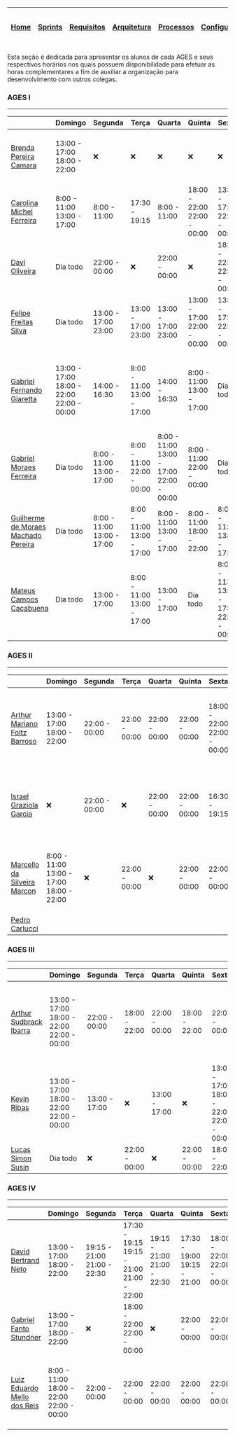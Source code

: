 |[Home](home)|[Sprints](sprints)|[Requisitos](requisitos)|[Arquitetura](arquitetura)|[Processos](processos)|[Configuração](configuracao)|[Mockups](mockups)|[Banco de Dados](banco_dados)|[Instalação](instalacao)|[Gerência de Projeto](Gerenciamento do Projeto)|[Horários Disponiveis](horarios)|
|---|---|---|---|---|---|---|---|---|---|---|

Esta seção é dedicada para apresentar os alunos de cada AGES e seus respectivos horários nos quais possuem disponibilidade para efetuar as horas complementares a fim de auxiliar a organização para desenvolvimento com outros colegas.

### AGES I
------------------------------------------
|  | Domingo | Segunda | Terça| Quarta | Quinta | Sexta | Sábado | 
|--- |--- |--- |--- |--- |--- |--- |--- |
| <a href="https://tools.ages.pucrs.br/brenda.camara">Brenda Pereira Camara</a> |13:00 - 17:00<br>18:00 - 22:00 | :x:|:x: |:x: |:x: |:x: |13:00 - 17:00<br>18:00 - 22:00
| <a href="https://tools.ages.pucrs.br/carol.ferreira">Carolina Michel Ferreira</a> | 8:00 - 11:00<br>13:00 - 17:00|8:00 - 11:00 |17:30 - 19:15 |8:00 - 11:00 |18:00 - 22:00<br>22:00 - 00:00 |13:00 - 17:00<br>22:00 - 00:00 |8:00 - 11:00<br>13:00 - 17:00
| <a href="https://tools.ages.pucrs.br/davi.oliveira">Davi Oliveira</a> | Dia todo| 22:00 - 00:00|:x: |22:00 - 00:00 |:x: |18:00 - 22:00<br>22:00 - 00:00 |Dia todo
| <a href="https://tools.ages.pucrs.br/felipe.silva">Felipe Freitas Silva</a> |Dia todo |13:00 - 17:00<br>23:00 |13:00 - 17:00<br>23:00 |13:00 - 17:00<br>23:00 |13:00 - 17:00<br>22:00 - 00:00 |13:00 - 17:00<br>22:00 - 00:00 |Dia todo
| <a href="https://tools.ages.pucrs.br/gabriel.giaretta">Gabriel Fernando Giaretta</a> |13:00 - 17:00<br>18:00 - 22:00<br>22:00 - 00:00 |14:00 - 16:30 |8:00 - 11:00<br>13:00 - 17:00 |14:00 - 16:30 |8:00 - 11:00<br>13:00 - 17:00 |Dia todo |13:00 - 17:00<br>18:00 - 22:00<br>22:00 - 00:00
| <a href="https://tools.ages.pucrs.br/gabriel.ferreira">Gabriel Moraes Ferreira</a> |Dia todo |8:00 - 11:00<br>13:00 - 17:00 |8:00 - 11:00<br>22:00 - 00:00 |8:00 - 11:00<br>13:00 - 17:00<br>22:00 - 00:00 |8:00 - 11:00<br>22:00 - 00:00 |Dia todo |Dia todo
| <a href="https://tools.ages.pucrs.br/guilherme.pereira">Guilherme de Moraes Machado Pereira</a> |Dia todo |8:00 - 11:00<br>13:00 - 17:00 |8:00 - 11:00<br>13:00 - 17:00 |8:00 - 11:00<br>13:00 - 17:00 |8:00 - 11:00<br>18:00 - 22:00 |8:00 - 11:00<br>13:00 - 17:00 |Dia todo
| <a href="https://tools.ages.pucrs.br/mateus.campos">Mateus Campos Caçabuena</a> |Dia todo |13:00 - 17:00 |8:00 - 11:00<br>13:00 - 17:00 |13:00 - 17:00 |Dia todo |8:00 - 11:00<br>13:00 - 17:00<br>22:00 - 00:00 |8:00 - 11:00<br>18:00 - 22:00<br>22:00 - 00:00

### AGES II
------------------------------------------
|  | Domingo | Segunda | Terça| Quarta | Quinta | Sexta | Sábado | 
|--- |--- |--- |--- |--- |--- |--- |--- |
| <a href="https://tools.ages.pucrs.br/arthur.barroso">Arthur Mariano Foltz Barroso</a> |13:00 - 17:00<br>18:00 - 22:00 |22:00 - 00:00 |22:00 - 00:00 |22:00 - 00:00 |22:00 - 00:00 |18:00 - 22:00<br>22:00 - 00:00 |13:00 - 17:00<br>18:00 - 22:00<br>22:00 - 00:00
| <a href="https://tools.ages.pucrs.br/israel.garcia">Israel Graziola Garcia</a> | :x:|22:00 - 00:00 |:x: |22:00 - 00:00 |22:00 - 00:00|16:30 - 19:15 |8:00 - 11:00<br>13:00 - 17:00<br>22:00 - 00:00
| <a href="https://tools.ages.pucrs.br/marcello.marcon">Marcello da Silveira Marcon</a> |8:00 - 11:00<br>13:00 - 17:00<br>18:00 - 22:00 |:x: |22:00 - 00:00 |:x: |22:00 - 00:00 |22:00 - 00:00 |8:00 - 11:00<br>13:00 - 17:00<br>18:00 - 22:00
| <a href="https://tools.ages.pucrs.br/pedro.carlucci">Pedro Carlucci</a> | | | | | | |

### AGES III
------------------------------------------
|  | Domingo | Segunda | Terça| Quarta | Quinta | Sexta | Sábado | 
|--- |--- |--- |--- |--- |--- |--- |--- |
| <a href="https://tools.ages.pucrs.br/arthur.ibarra">Arthur Sudbrack Ibarra</a> | 13:00 - 17:00<br>18:00 - 22:00<br>22:00 - 00:00|22:00 - 00:00 |18:00 - 22:00 |22:00 - 00:00 |18:00 - 22:00 |22:00 - 00:00 |13:00 - 17:00<br>18:00 - 22:00<br>22:00 - 00:00
| <a href="https://tools.ages.pucrs.br/kevin.ribas">Kevin Ribas</a> |13:00 - 17:00<br>18:00 - 22:00<br>22:00 - 00:00 |13:00 - 17:00 |:x: |13:00 - 17:00 |:x: |13:00 - 17:00<br>18:00 - 22:00<br>22:00 - 00:00 |8:00 - 11:00<br>13:00 - 17:00<br>18:00 - 22:00
| <a href="https://tools.ages.pucrs.br/lucas.susin">Lucas Simon Susin</a> |Dia todo| :x:|22:00 - 00:00 |:x: |22:00 - 00:00 |18:00 - 22:00 |Dia todo

### AGES IV
------------------------------------------
|  | Domingo | Segunda | Terça| Quarta | Quinta | Sexta | Sábado | 
|--- |--- |--- |--- |--- |--- |--- |--- |
| <a href="https://tools.ages.pucrs.br/david.neto">David Bertrand Neto</a> | 13:00 - 17:00<br>18:00 - 22:00|19:15 - 21:00<br>21:00 - 22:30 |17:30 - 19:15<br>19:15 - 21:00<br>21:00 - 22:00 |19:15 - 21:00<br>21:00 - 22:30 |17:30 - 19:00<br>19:15 - 21:00 |18:00 - 22:00<br>22:00 - 00:00 |13:00 - 17:00<br>18:00 - 22:00
| <a href="https://tools.ages.pucrs.br/gabriel.stundner">Gabriel Fanto Stundner</a>      |13:00 - 17:00<br>18:00 - 22:00 |:x: |18:00 - 22:00<br>22:00 - 00:00 |:x:|22:00 - 00:00 |22:00 - 00:00 |18:00 - 22:00<br>22:00 - 00:00
| <a href="https://tools.ages.pucrs.br/luiz.reis">Luiz Eduardo Mello dos Reis</a> |8:00 - 11:00<br>18:00 - 22:00<br>22:00 - 00:00 |22:00 - 00:00 |22:00 - 00:00 |22:00 - 00:00 |22:00 - 00:00 |22:00 - 00:00 |8:00 - 11:00<br>18:00 - 22:00<br>22:00 - 00:00


